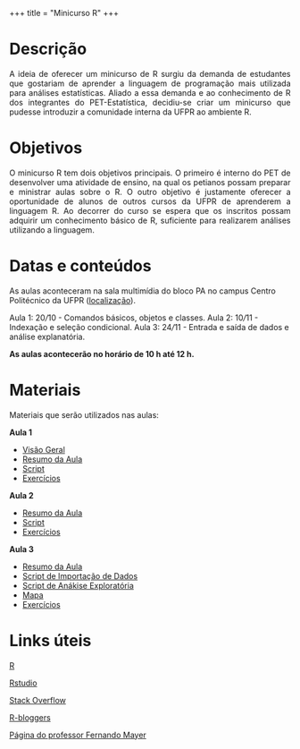 +++
title = "Minicurso R"
+++

# Descrição

<p align="justify">
A ideia de oferecer um minicurso de R surgiu da demanda de estudantes que
gostariam de aprender a linguagem de programação mais utilizada para análises
estatísticas. Aliado a essa demanda e ao conhecimento de R dos integrantes do
PET-Estatística, decidiu-se criar um minicurso que pudesse introduzir a comunidade
interna da UFPR ao ambiente R.
</p>

# Objetivos

<p align="justify">
O minicurso R tem dois objetivos principais. O primeiro é interno do PET de desenvolver
uma atividade de ensino, na qual os petianos possam preparar e ministrar aulas sobre o R.
O outro objetivo é justamente oferecer a oportunidade de alunos de outros cursos da UFPR de aprenderem a linguagem R. Ao decorrer do curso se espera que os inscritos possam adquirir um conhecimento básico de R, suficiente para realizarem análises utilizando a linguagem.
</p>

# Datas e conteúdos

As aulas aconteceram na sala multimídia do bloco PA no campus Centro Politécnico
da UFPR ([localização](http://www.campusmap.ufpr.br/#!map)).



Aula 1: 20<em>/</em>10 - Comandos básicos, objetos e classes.
Aula 2: 10<em>/</em>11 - Indexação e seleção condicional.
Aula 3: 24<em>/</em>11 - Entrada e saída de dados e análise explanatória.

**As aulas acontecerão no horário de 10 h até 12 h.**

# Materiais

Materiais que serão utilizados nas aulas:

**Aula 1**

 - [Visão Geral](../download/mcr_aula1_visaogeral.pdf)
 - [Resumo da Aula](../download/mcr_aula1_resumo.html)
 - [Script](../download/mcr_aula1_script.R)
 - [Exercícios](../download/mcr_aula1_exercicios.html) <!-- - [gabarito]() -->

**Aula 2** 

 - [Resumo da Aula](../download/mcr_aula2_resumo.html)
 - [Script](../download/mcr_aula2_script.R)
 - [Exercícios](../download/mcr_aula2_exercicios.html) <!-- - [gabarito]() --> 
  
**Aula 3** 

 - [Resumo da Aula](../download/mcr_aula3_resumo.html)
 - [Script de Importação de Dados](../download/mcr_aula3_script_import.R)
 - [Script de Anákise Exploratória](../download/mcr_aula3_script_exploratoria.R)
 - [Mapa](../download/mapa.zip)
 - [Exercícios](../download/mcr_aula3_exercicios.html)

# Links úteis

[R](https://cran.r-project.org/)

[Rstudio](https://www.rstudio.com/)

[Stack Overflow](https://stackoverflow.com/)

[R-bloggers](https://www.r-bloggers.com/)

[Página do professor Fernando Mayer](http://leg.ufpr.br/~fernandomayer/aulas/ce083/index.html)
